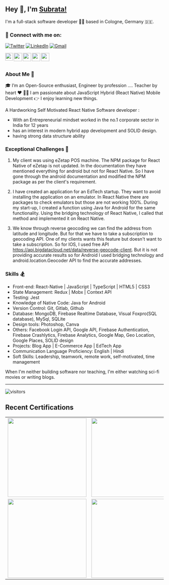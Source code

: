 ## Hey 👋, I'm [Subrata!]() 


I'm a full-stack software developer 👨‍💻 based in Cologne, Germany 🇩🇪.

### 🔗 Connect with me on:
[![Twitter](https://img.shields.io/badge/Twitter-%231DA1F2.svg?style=for-the-badge&logo=X&logoColor=black&color=white)](https://twitter.com/subraatakumar) 
[![LinkedIn](https://img.shields.io/badge/linkedin-%230077B5.svg?style=for-the-badge&logo=linkedin&logoColor=white)](https://www.linkedin.com/in/subraatakumar/) 
[![Gmail](https://img.shields.io/badge/Gmail-D14836?style=for-the-badge&logo=gmail&logoColor=white)](mailto:subraatakumar@gmail.com)


<a href="https://www.linkedin.com/in/subrata-ku-das/">
  <img align="left" width="24px" src="https://topmate.io/_next/image?url=%2Fimages%2Fcommon%2Ftopmate-light.svg&w=640&q=75"  />
</a>
<a href="https://twitter.com/codingSubrata">
  <img align="left" width="26px" src="https://cdn.jsdelivr.net/npm/simple-icons@v3/icons/twitter.svg" />
</a>
<a href="mailto:codingsubrata@gmail.com">
  <img align="left" width="26px" src="https://cdn.jsdelivr.net/npm/simple-icons@v3/icons/gmail.svg" />
</a>
<a href="https://www.youtube.com/channel/UCTCmj3TOBxI_5f1J-n7kN5A">
  <img align="left" width="26px" src="https://cdn.jsdelivr.net/npm/simple-icons@v3/icons/youtube.svg" />
</a>
<a href="https://discord.gg/KYYWfcVU">
  <img align="left" width="26px" src="https://cdn.jsdelivr.net/npm/simple-icons@v3/icons/discord.svg" />
</a>

<br />
<br />

### About Me 🚀
🎓 I’m an Open-Source enthusiast, Engineer by profession …. Teacher by heart ♥️ 
👨‍💻 I am passionate about JavaScript Hybrid (React Native) Mobile Development 
👉 I enjoy learning new things.

A Hardworking Self Motivated React Native Software developer :

- With an Entrepreneurial mindset worked in the no.1 corporate sector in India for 12 years 	 
- has an interest in modern hybrid app development and SOLID design.
- having strong data structure ability


### Exceptional Challenges 🎯

1) My client was using eZetap POS machine. The NPM package for React Native of eZetap is not updated. In the documentation they have mentioned everything for android but not for React Native. So I have gone through the android documentation and modified the NPM package as per the client's requirement.

2) I have created an application for an EdTech startup. They want to avoid installing the application on an emulator. In React Native there are packages to check emulators but those are not working 100%. During my start-up, I created a function using Java for Android for the same functionality. Using the bridging technology of React Native, I called that method and implemented it on React Native.

3) We know through reverse geocoding we can find the address from latitude and longitude. But for that we have to take a subscription to geocoding API. One of my clients wants this feature but doesn't want to take a subscription. So for IOS, I used free API https://api.bigdatacloud.net/data/reverse-geocode-client. But it is not providing accurate results so for Android I used bridging technology and android.location.Geocoder API to find the accurate addresses.

### Skills 🏂

 - Front-end: React-Native | JavaScript | TypeScript | HTML5 | CSS3
 - State Management: Redux | Mobx | Context API
 - Testing: Jest
 - Knowledge of Native Code: Java for Android
 - Version Control: Git, Gitlab, Github
 - Database: MongoDB, Firebase Realtime Database, Visual Foxpro(SQL database), MySql, SQLite
 - Design tools: Photoshop, Canva
 - Others: Facebook Login API, Google API, Firebase Authentication, Firebase Crashlytics, Firebase Analytics, Google Map, Geo Location, Google Places, SOLID design
 - Projects: Blog App | E-Commerce App | EdTech App 
 - Communication Language Proficiency: English | Hindi
 - Soft Skills: Leadership, teamwork, remote work, self-motivated, time management

When I'm neither building software nor teaching, I'm either watching sci-fi movies or writing blogs.


<hr/>

 ![visitors](https://visitor-badge.laobi.icu/badge?page_id=subratsir)

## Recent Certifications

<table>
  <tr><td>
<img width="250" height="auto" src="https://firebasestorage.googleapis.com/v0/b/neostats.appspot.com/o/FreeCodeCampJavaScriptDSACertificate.JPG?alt=media&token=92925bd3-b290-4777-83c0-c161ce068378" />    
    </td>
  <td>
<img width="250" height="auto" src="https://firebasestorage.googleapis.com/v0/b/neostats.appspot.com/o/hackerRankReact.png?alt=media&token=c891d9f6-d2fd-4ceb-b2c3-6d49e4082630" />    
    </td>
      <td>
<img width="250" height="auto" src="https://firebasestorage.googleapis.com/v0/b/neostats.appspot.com/o/JS_Certificate.png?alt=media&token=0245b4fc-2b40-4c6c-b5a0-4a2d4ce71db7" />    
    </td>
  </tr>
    <tr><td>
<img width="250" height="auto" src="https://firebasestorage.googleapis.com/v0/b/neostats.appspot.com/o/kotlin_certificate.jpg?alt=media&token=537e32a1-67b7-4e34-b7ca-d9940d54627a" />    
    </td>
  <td>
<img width="250" height="auto" src="https://firebasestorage.googleapis.com/v0/b/neostats.appspot.com/o/kotlin_certificate.jpg?alt=media&token=537e32a1-67b7-4e34-b7ca-d9940d54627a" /> 
    </td>
      <td>
<img width="250" height="auto" src="https://firebasestorage.googleapis.com/v0/b/neostats.appspot.com/o/kotlin_certificate.jpg?alt=media&token=537e32a1-67b7-4e34-b7ca-d9940d54627a" /> 
    </td>
  </tr>
</table>


<!-- <div align="center"> 
  <img src="https://wakatime.com/share/@b8a4ab78-b927-4bfc-9e04-d80f831b38cd/d8bd219e-e02e-4bb6-a52b-e805c01ece40.svg"/>
  <figure><embed src="https://wakatime.com/share/@b8a4ab78-b927-4bfc-9e04-d80f831b38cd/d8bd219e-e02e-4bb6-a52b-e805c01ece40.svg"></embed></figure>
</div> -->
